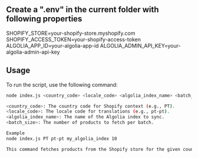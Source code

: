 ## Create a ".env" in the current folder with following properties

SHOPIFY_STORE=your-shopify-store.myshopify.com
SHOPIFY_ACCESS_TOKEN=your-shopify-access-token
ALGOLIA_APP_ID=your-algolia-app-id
ALGOLIA_ADMIN_API_KEY=your-algolia-admin-api-key

## Usage

To run the script, use the following command:

```bash
node index.js <country_code> <locale_code> <algolia_index_name> <batch_size>

<country_code>: The country code for Shopify context (e.g., PT).
<locale_code>: The locale code for translations (e.g., pt-pt).
<algolia_index_name>: The name of the Algolia index to sync.
<batch_size>: The number of products to fetch per batch.

Example
node index.js PT pt-pt my_algolia_index 10

This command fetches products from the Shopify store for the given country, translates titles to pt-pt, and syncs them to the my_algolia_index in Algolia.
